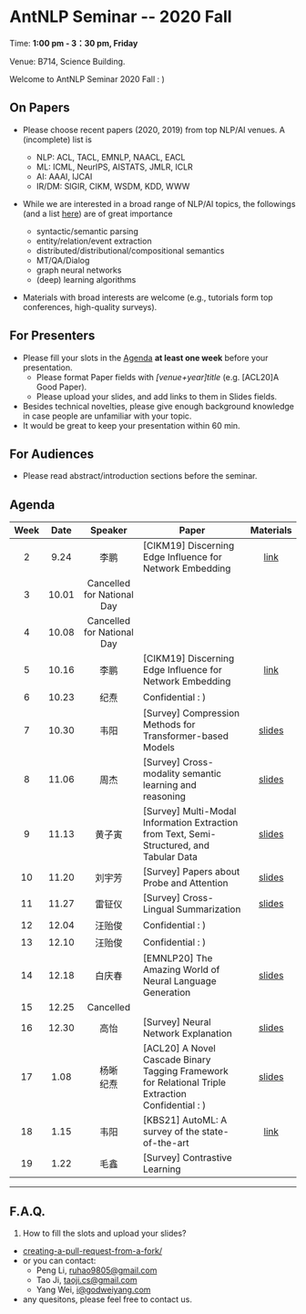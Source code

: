 # AntNLP Seminar -- 2020 Fall

Time: **1:00 pm - 3：30 pm, Friday**

Venue: B714, Science Building.

Welcome to AntNLP Seminar 2020 Fall : )

## On Papers

- Please choose recent papers (2020, 2019) from top NLP/AI venues. A (incomplete) list is
  - NLP: ACL, TACL, EMNLP, NAACL, EACL
  - ML:  ICML, NeurIPS, AISTATS, JMLR, ICLR
  - AI:  AAAI, IJCAI
  - IR/DM: SIGIR, CIKM, WSDM, KDD, WWW

- While we are interested in a broad range of NLP/AI topics, the followings (and a list [here](https://slack-files.com/T22T1UP8Q-FLT6K0WDV-c037db5283)) are of great importance

  - syntactic/semantic parsing
  - entity/relation/event extraction
  - distributed/distributional/compositional semantics
  - MT/QA/Dialog
  - graph neural networks
  - (deep) learning algorithms

- Materials with broad interests are welcome (e.g., tutorials form top conferences, high-quality surveys).

## For Presenters

- Please fill your slots in the [Agenda](#agenda) **at least one week** before your presentation.
  - Please format Paper fields with *[venue+year]title* (e.g. [ACL20]A Good Paper).
  - Please upload your slides, and add links to them in Slides fields.
- Besides technical novelties, please give enough background knowledge in case people are unfamiliar with your topic.
- It would be great to keep your presentation within 60 min.

## For Audiences

- Please read abstract/introduction sections before the seminar.

## Agenda

| Week   | Date | Speaker   | Paper   | Materials |
| :---:  | :---: | :---: | --- | :---: |
| 2      |  9.24 |  李鹏  | [CIKM19] Discerning Edge Influence for Network Embedding  | [link](https://dl.acm.org/doi/pdf/10.1145/3357384.3358044)|
| 3      |  10.01 |  Cancelled for National Day      |  | |
| 4       |  10.08 | Cancelled for National Day      |  ||
| 5      |  10.16 |    李鹏    |  [CIKM19] Discerning Edge Influence for Network Embedding   |[link](https://dl.acm.org/doi/pdf/10.1145/3357384.3358044)|
| 6      |  10.23 |    纪焘    |  Confidential : )   ||
| 7      |  10.30  |   韦阳   | [Survey] Compression Methods for Transformer-based Models   |[slides](https://github.com/AntNLP/seminar/tree/master/2020Fall/week7)|
| 8      | 11.06   |   周杰   | [Survey] Cross-modality semantic learning and reasoning    |[slides](https://github.com/AntNLP/seminar/tree/master/2020Fall/week8)|
| 9      |  11.13    |     黄子寅  | [Survey] Multi-Modal Information Extraction from Text, Semi-Structured, and Tabular Data    |[slides](https://sites.google.com/view/acl-2020-multi-modal-ie)|
| 10      |  11.20    |  刘宇芳    | [Survey] Papers about Probe and Attention   | [slides](https://drive.google.com/file/d/1TXkLzNYi_pAMXcwC5fNqiWh1Kgg485L1/view?usp=sharing)|
| 11      |  11.27    |   雷钲仪    | [Survey] Cross-Lingual Summarization   |[slides](https://github.com/AntNLP/seminar/tree/master/2020Fall/week11)|
| 12     |  12.04  |   汪贻俊    | Confidential : )   ||
| 13     |  12.10  |   汪贻俊    | Confidential : )  ||
| 14     |  12.18  |   白庆春   |  [EMNLP20] The Amazing World of Neural Language Generation  |[slides](https://github.com/AntNLP/seminar/tree/master/2020Fall/week13)|
| 15     |  12.25  |  Cancelled  |    ||
| 16     |  12.30  |   高怡    |  [Survey] Neural Network Explanation  |[slides](https://github.com/AntNLP/seminar/tree/master/2020Fall/week16)|
| 17     |  1.08  |    杨晰<br>纪焘   | [ACL20] A Novel Cascade Binary Tagging Framework for Relational Triple Extraction <br> Confidential : )    |[slides](https://github.com/AntNLP/seminar/tree/master/2020Fall/week17)|
| 18     |  1.15  |    韦阳   | [KBS21] AutoML: A survey of the state-of-the-art    |[link](https://mp.weixin.qq.com/s/nG_Mzlevs9ougnyeJyT38A)|
| 19     |  1.22  |    毛鑫   | [Survey] Contrastive Learning   ||


---
## F.A.Q.

1. How to fill the slots and upload your slides?
- [creating-a-pull-request-from-a-fork/](https://help.github.com/articles/creating-a-pull-request-from-a-fork/)
- or you can contact:
  - Peng Li, <ruhao9805@gmail.com>
  - Tao Ji, <taoji.cs@gmail.com>
  - Yang Wei, <i@godweiyang.com>
- any quesitons, please feel free to contact us.

